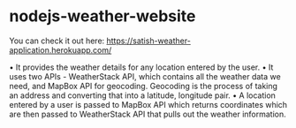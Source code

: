 # nodejs-weather-website
You can check it out here: https://satish-weather-application.herokuapp.com/

•	It provides the weather details for any location entered by the user. 
•	It uses two APIs - WeatherStack API, which contains all the weather data we need, and MapBox API for geocoding. Geocoding is the process of taking an address and converting that into a latitude, longitude pair. 
•	A location entered by a user is passed to MapBox API which returns coordinates which are then passed to WeatherStack API that pulls out the weather information.

